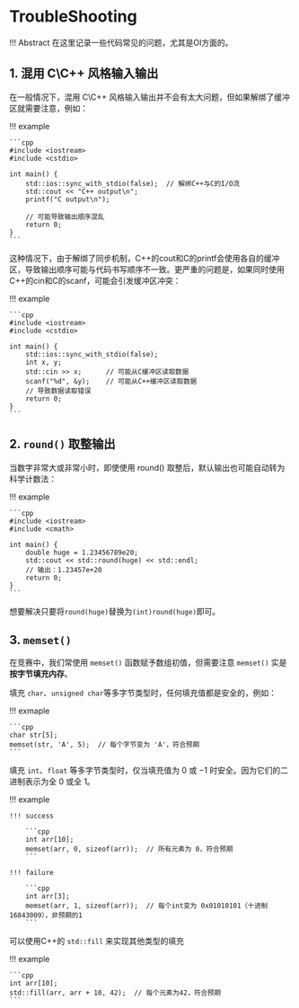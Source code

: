 # TroubleShooting

!!! Abstract
    在这里记录一些代码常见的问题，尤其是OI方面的。

## 1. 混用 C\C++ 风格输入输出

在一般情况下，混用 C\C++ 风格输入输出并不会有太大问题，但如果解绑了缓冲区就需要注意，例如：

!!! example

    ```cpp
    #include <iostream>
    #include <cstdio>

    int main() {
        std::ios::sync_with_stdio(false);  // 解绑C++与C的I/O流
        std::cout << "C++ output\n";
        printf("C output\n");
        
        // 可能导致输出顺序混乱
        return 0;
    }
    ```

这种情况下，由于解绑了同步机制，C++的cout和C的printf会使用各自的缓冲区，导致输出顺序可能与代码书写顺序不一致。更严重的问题是，如果同时使用C++的cin和C的scanf，可能会引发缓冲区冲突：

!!! example

    ```cpp
    #include <iostream>
    #include <cstdio>

    int main() {
        std::ios::sync_with_stdio(false);
        int x, y;
        std::cin >> x;      // 可能从C缓冲区读取数据
        scanf("%d", &y);    // 可能从C++缓冲区读取数据
        // 导致数据读取错误
        return 0;
    }
    ```

## 2. `round()` 取整输出

当数字非常大或非常小时，即使使用 round() 取整后，默认输出也可能自动转为科学计数法：

!!! example

    ```cpp
    #include <iostream>
    #include <cmath>

    int main() {
        double huge = 1.23456789e20;
        std::cout << std::round(huge) << std::endl;  
        // 输出：1.23457e+20
        return 0;
    }
    ```

想要解决只要将`round(huge)`替换为`(int)round(huge)`即可。

## 3. `memset()`

在竞赛中，我们常使用 `memset()` 函数赋予数组初值，但需要注意 `memset()` 实是 **按字节填充内存**。

填充 `char`、`unsigned char`等多字节类型时，任何填充值都是安全的，例如：

!!!​ exmaple

    ```cpp
    char str[5];
    memset(str, 'A', 5);  // 每个字节变为 'A'，符合预期
    ```

填充 `int`、`float` 等多字节类型时，​仅当填充值为 $0$ 或 $-1$ 时安全。因为它们的二进制表示为全 $0$ 或全 $1$。

!!! example

    !!! success

        ```cpp
        int arr[10];
        memset(arr, 0, sizeof(arr));  // 所有元素为 0，符合预期
        ```
    
    !!! failure
    
        ```cpp
        int arr[3];
        memset(arr, 1, sizeof(arr));  // 每个int变为 0x01010101（十进制16843009），非预期的1
        ```

可以使用C++的 `std::fill​` 来实现其他类型的填充

!!! example

    ```cpp
    int arr[10];
    std::fill(arr, arr + 10, 42);  // 每个元素为42，符合预期
    ```
